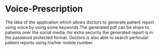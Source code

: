 # Voice-Prescription
The idea of the application which allows doctors to generate patient report using voice by using some keywords.The generated pdf can be share to patients over the social media..for extra security the generated report is in the password protected format. Doctors is also able to search perticular patient reports using his/her mobile number. 
















 
